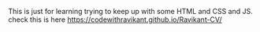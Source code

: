 
This is just for learning trying to keep up with some HTML and CSS and JS.
check this is here https://codewithravikant.github.io/Ravikant-CV/ 
